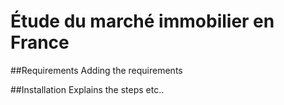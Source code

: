 # Étude du marché immobilier en France

##Requirements
Adding the requirements

##Installation
Explains the steps 
etc..
